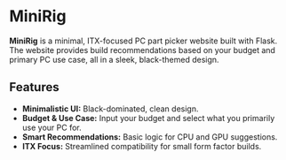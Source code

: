 # MiniRig

**MiniRig** is a minimal, ITX-focused PC part picker website built with Flask.  
The website provides build recommendations based on your budget and primary PC use case, all in a sleek, black-themed design.

## Features
- **Minimalistic UI:** Black-dominated, clean design.
- **Budget & Use Case:** Input your budget and select what you primarily use your PC for.
- **Smart Recommendations:** Basic logic for CPU and GPU suggestions.
- **ITX Focus:** Streamlined compatibility for small form factor builds.
